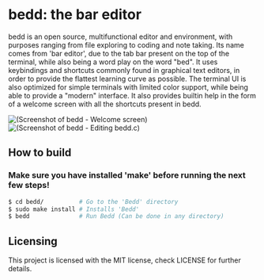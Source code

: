 # bedd: the bar editor

bedd is an open source, multifunctional editor and environment, with purposes ranging from file exploring to coding and note taking. Its
name comes from 'bar editor', due to the tab bar present on the top of the terminal, while also being a word play on the word "bed". It
uses keybindings and shortcuts commonly found in graphical text editors, in order to provide the flattest learning curve as possible. The
terminal UI is also optimized for simple terminals with limited color support, while being able to provide a "modern" interface. It also
provides builtin help in the form of a welcome screen with all the shortcuts present in bedd.

![(Screenshot of bedd - Welcome screen)](https://raw.githubusercontent.com/segfaultdev/bedd/master/image_01.png)
![(Screenshot of bedd - Editing bedd.c)](https://raw.githubusercontent.com/segfaultdev/bedd/master/image_02.png)

## How to build

### Make sure you have installed 'make' before running the next few steps!

```sh
$ cd bedd/          # Go to the 'Bedd' directory
$ sudo make install # Installs 'Bedd'
$ bedd              # Run Bedd (Can be done in any directory)
```

## Licensing

This project is licensed with the MIT license, check LICENSE for further details.
